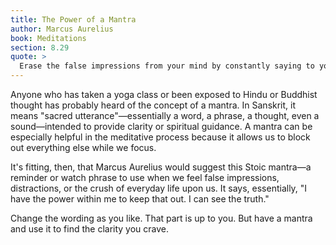 ```yaml
---
title: The Power of a Mantra
author: Marcus Aurelius
book: Meditations
section: 8.29
quote: >
  Erase the false impressions from your mind by constantly saying to yourself, I have it in my soul to keep out any evil, desire or any kind of disturbance—instead, seeing the true nature of things, I will give them only their due. Always remember this power that nature gave you.
---
```


Anyone who has taken a yoga class or been exposed to Hindu or Buddhist thought has probably heard of the concept of a mantra. In Sanskrit, it means "sacred utterance"—essentially a word, a phrase, a thought, even a sound—intended to provide clarity or spiritual guidance. A mantra can be especially helpful in the meditative process because it allows us to block out everything else while we focus.

It's fitting, then, that Marcus Aurelius would suggest this Stoic mantra—a reminder or watch phrase to use when we feel false impressions, distractions, or the crush of everyday life upon us. It says, essentially, "I have the power within me to keep that out. I can see the truth."

Change the wording as you like. That part is up to you. But have a mantra and use it to find the clarity you crave.
